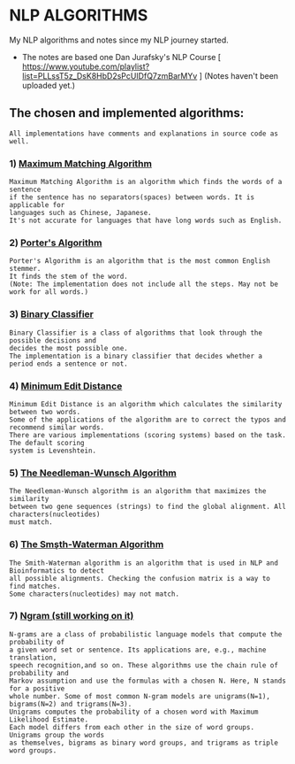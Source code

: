 # NLP ALGORITHMS

My NLP algorithms and notes since my NLP journey started. 
- The notes are based one Dan Jurafsky's NLP Course [ https://www.youtube.com/playlist?list=PLLssT5z_DsK8HbD2sPcUIDfQ7zmBarMYv ]
(Notes haven't been uploaded yet.)

## The chosen and implemented algorithms:
    All implementations have comments and explanations in source code as well.

### 1) <a href="./implementations/Maximum Matching Algorithm/">Maximum Matching Algorithm</a>
    Maximum Matching Algorithm is an algorithm which finds the words of a sentence 
    if the sentence has no separators(spaces) between words. It is applicable for 
    languages such as Chinese, Japanese.
    It's not accurate for languages that have long words such as English.

### 2) <a href="./implementations/Porter's Algorithm/">Porter's Algorithm</a>
    Porter's Algorithm is an algorithm that is the most common English stemmer. 
    It finds the stem of the word. 
    (Note: The implementation does not include all the steps. May not be work for all words.)

### 3) <a href="./implementations/Binary Classifier/">Binary Classifier</a>
    Binary Classifier is a class of algorithms that look through the possible decisions and 
    decides the most possible one.
    The implementation is a binary classifier that decides whether a period ends a sentence or not.

### 4) <a href="./implementations/Minimum Edit Distance/">Minimum Edit Distance</a>
    Minimum Edit Distance is an algorithm which calculates the similarity between two words.
    Some of the applications of the algorithm are to correct the typos and recommend similar words. 
    There are various implementations (scoring systems) based on the task. The default scoring 
    system is Levenshtein.

### 5) <a href="./implementations/The Needleman-Wunsch Algorithm/">The Needleman-Wunsch Algorithm</a>
    The Needleman-Wunsch algorithm is an algorithm that maximizes the similarity 
    between two gene sequences (strings) to find the global alignment. All characters(nucleotides)
    must match.

### 6) <a href="./implementations/The Smith-Waterman Algorithm/">The Smşth-Waterman Algorithm</a>
    The Smith-Waterman algorithm is an algorithm that is used in NLP and Bioinformatics to detect 
    all possible alignments. Checking the confusion matrix is a way to find matches. 
    Some characters(nucleotides) may not match.

### 7) <a href="./implementations/Ngram/">Ngram (still working on it)</a>
    N-grams are a class of probabilistic language models that compute the probability of 
    a given word set or sentence. Its applications are, e.g., machine translation, 
    speech recognition,and so on. These algorithms use the chain rule of probability and 
    Markov assumption and use the formulas with a chosen N. Here, N stands for a positive 
    whole number. Some of most common N-gram models are unigrams(N=1), bigrams(N=2) and trigrams(N=3). 
    Unigrams computes the probability of a chosen word with Maximum Likelihood Estimate.
    Each model differs from each other in the size of word groups. Unigrams group the words 
    as themselves, bigrams as binary word groups, and trigrams as triple word groups.
 

